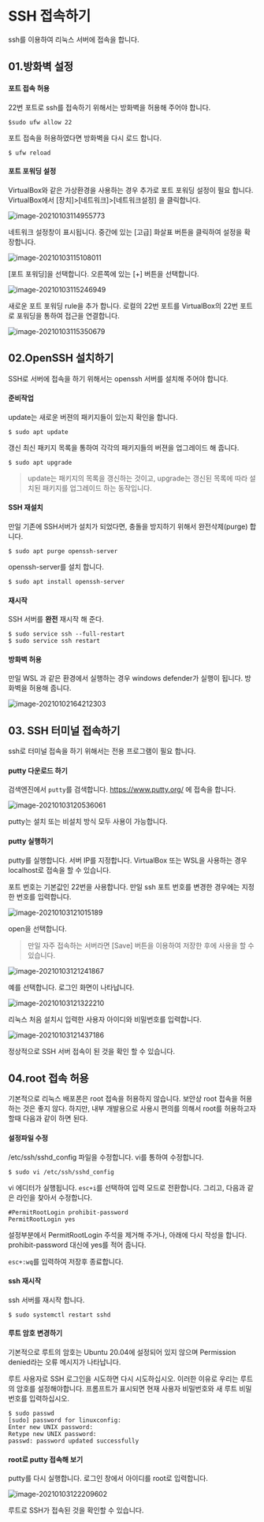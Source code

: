 # SSH 접속하기

ssh를 이용하여 리눅스 서버에 접속을 합니다.



## 01.방화벽 설정

#### 포트 접속 허용

22번 포트로 ssh를 접속하기 위해서는 방화벽을 허용해 주어야 합니다.

```
$sudo ufw allow 22
```

포트 접속을  허용하였다면 방화벽을 다시 로드 합니다.

```
$ ufw reload
```



#### 포트 포워딩 설정

VirtualBox와 같은 가상환경을 사용하는 경우 추가로 포트 포워딩 설정이 필요 합니다. VirtualBox에서 [장치]>[네트워크]>[네트워크설정] 을 클릭합니다.

![image-20210103114955773](D:\onedrive\강의준비\linux\img\image-20210103114955773.png)



네트워크 설정창이 표시됩니다. 중간에 있는 [고급] 화살표 버튼을 클릭하여 설정을 확장합니다. 

![image-20210103115108011](D:\onedrive\강의준비\linux\img\image-20210103115108011.png)



[포트 포워딩]을 선택합니다. 오른쪽에 있는 [+] 버튼을 선택합니다.

![image-20210103115246949](D:\onedrive\강의준비\linux\img\image-20210103115246949.png)

새로운 포트 포워딩 rule을 추가 합니다. 로컬의 22번 포트를 VirtualBox의 22번 포트로 포워딩을 통하여 접근을 연결합니다.

![image-20210103115350679](D:\onedrive\강의준비\linux\img\image-20210103115350679.png)



## 02.OpenSSH 설치하기

SSH로 서버에 접속을 하기 위해서는 openssh 서버를 설치해 주어야 합니다.



#### 준비작업

update는 새로운 버젼의 패키지들이 있는지 확인을 합니다.

```
$ sudo apt update
```

갱신 최신 패키지 목록을 통하여 각각의 패키지들의 버젼을 업그레이드 해 줍니다.

```
$ sudo apt upgrade
```



> update는 패키지의 목록을 갱신하는 것이고, upgrade는 갱신된 목록에 따라 설치된 패키지를 업그레이드 하는 동작입니다.



#### SSH 재설치

만일 기존에 SSH서버가 설치가 되었다면, 충돌을 방지하기 위해서 완전삭제(purge) 합니다.

```
$ sudo apt purge openssh-server
```



openssh-server를  설치 합니다.

```
$ sudo apt install openssh-server
```



#### 재시작

SSH 서버를 **완전** 재시작 해 준다.

```
$ sudo service ssh --full-restart
$ sudo service ssh restart
```



#### 방화벽 허용

만일 WSL 과 같은 환경에서 실행하는 경우 windows defender가 실행이 됩니다.  방화벽을 허용해 줍니다.

![image-20210102164212303](D:\onedrive\강의준비\linux\img\image-20210102164212303.png)



## 03. SSH 터미널 접속하기

ssh로 터미널 접속을 하기 위해서는 전용 프로그램이 필요 합니다. 



#### putty 다운로드 하기

검색엔진에서 `putty`를 검색합니다. https://www.putty.org/ 에 접속을 합니다.

![image-20210103120536061](D:\onedrive\강의준비\linux\img\image-20210103120536061.png)



putty는 설치 또는 비설치 방식 모두 사용이 가능합니다.



#### putty 실행하기

putty를 실행합니다. 서버 IP를 지정합니다. VirtualBox 또는 WSL을 사용하는 경우 localhost로 접속을 할 수 있습니다. 

포트 번호는 기본값인 22번을 사용합니다. 만일 ssh 포트 번호를 변경한 경우에는 지정한 번호를 입력합니다.

![image-20210103121015189](D:\onedrive\강의준비\linux\img\image-20210103121015189.png)



open을 선택합니다. 

> 만일 자주 접속하는 서버라면 [Save] 버튼을 이용하여 저장한 후에 사용을 할 수 있습니다.



![image-20210103121241867](D:\onedrive\강의준비\linux\img\image-20210103121241867.png)



예를 선택합니다. 로그인 화면이 나타납니다. 



![image-20210103121322210](D:\onedrive\강의준비\linux\img\image-20210103121322210.png)

리눅스 처음 설치시 입력한 사용자 아이디와 비밀번호를 입력합니다.



![image-20210103121437186](D:\onedrive\강의준비\linux\img\image-20210103121437186.png)



정상적으로 SSH 서버 접속이 된 것을 확인 할 수 있습니다.







## 04.root 접속 허용

기본적으로 리눅스 배포폰은 root 접속을 허용하지 않습니다. 보안상 root 접속을 허용하는 것은 좋지 않다. 하지만, 내부 개발용으로 사용시 편의를 의해서 root를 허용하고자 할때 다음과 같이 하면 된다.



#### 설정파일 수정

/etc/ssh/sshd_config 파일을 수정합니다. vi를 통하여 수정합니다.

```
$ sudo vi /etc/ssh/sshd_config
```

vi 에디터가 실행됩니다. `esc+i`를 선택하여 입력 모드로 전환합니다. 그리고, 다음과 같은 라인을 찾아서 수정합니다.

```
#PermitRootLogin prohibit-password
PermitRootLogin yes
```

설정부분에서 PermitRootLogin 주석을 제거해 주거나, 아래에 다시 작성을 합니다. prohibit-password 대신에 yes를 적어 줍니다.

`esc+:wq`를 입력하여 저장후 종료합니다.



#### ssh 재시작

ssh 서버를 재시작 합니다.

```
$ sudo systemctl restart sshd

```



#### 루트 암호 변경하기

기본적으로 루트의 암호는 Ubuntu 20.04에 설정되어 있지 않으며 Permission denied라는 오류 메시지가 나타납니다. 

루트 사용자로 SSH 로그인을 시도하면 다시 시도하십시오. 이러한 이유로 우리는 루트의 암호를 설정해야합니다. 프롬프트가 표시되면 현재 사용자 비밀번호와 새 루트 비밀번호를 입력하십시오.



```
$ sudo passwd
[sudo] password for linuxconfig: 
Enter new UNIX password: 
Retype new UNIX password: 
passwd: password updated successfully
```



#### root로 putty 접속해 보기

putty를 다시 실행합니다. 로그인 창에서 아이디를 root로 입력합니다.



![image-20210103122209602](D:\onedrive\강의준비\linux\img\image-20210103122209602.png)



루트로 SSH가 접속된 것을 확인할 수 있습니다.





